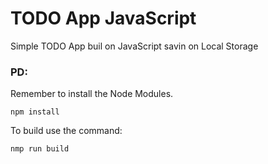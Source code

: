 # TODO App JavaScript

Simple TODO App buil on JavaScript savin on Local Storage

### PD:

Remember to install the Node Modules.

````
npm install
````

To build use the command:

```
nmp run build
```